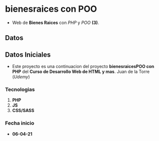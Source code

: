 # bienesraices con POO
- Web de **Bienes  Raices** con *PHP* y *POO* **(3)**.    

## Datos

## Datos Iniciales  

- Este proyecto es una continuacion del proyecto **bienesraicesPOO con PHP** del **Curso de Desarrollo Web de HTML y mas**. Juan de la Torre (*Udemy*)    

### Tecnologias

1. **PHP**
2. **JS**
3. **CSS/SASS**


### Fecha inicio  
   
- **06-04-21**




